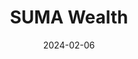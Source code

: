 ---  
layout: startup_page  
title: "SUMA Wealth"  
id: "sumawealth.com"  
permalink: "/sumawealthsumawealth.com02062024/"  
website: "http://www.sumawealth.com/"  
funding_round: ""  
funding_amount: "$2.2M"  
investors: "Radicle Impact, Vamos Ventures, OVO fund, American Heart Association Impact fund"  
about: "SUMA Wealth is a financial technology company building a personalized financial planning app for young U.S. Latinos, offering in-culture content and tools to help them build wealth. The app incorporates AI for personalization and has expanded to include an enterprise offering, reaching over 1 million users."  
markets: "Fintech, Financial Services, Financial Software, Media and Information Services (B2B)"  
hq: "Los Angeles, California, United States"  
founded_year: "2020"  
linkedin: "https://www.linkedin.com/company/suma-wealth"  
twitter: "https://twitter.com/wearesuma"  
instagram: ""  
facebook: "https://www.facebook.com/wearesuma/"  
crunchbase: "https://www.crunchbase.com/organization/suma-wealth"  
pitchbook: "https://pitchbook.com/profiles/company/443135-80"  

date_display: "06-Feb-2024"  
date: "2024-02-06"

# SEO Optimization  
meta_title: "SUMA Wealth -  Funding ($2.2M)"  
meta_description: "SUMA Wealth, SUMA Wealth is a financial technology company building a personalized financial planning app for young U.S. Latinos, offering in-culture content and t..."  
meta_keywords: "SUMA Wealth, Fintech, Financial Services, Financial Software, Media and Information Services (B2B),  funding"  
canonical_url: "https://startup.projectstartups.com/sumawealthsumawealth.com02062024/"  
---